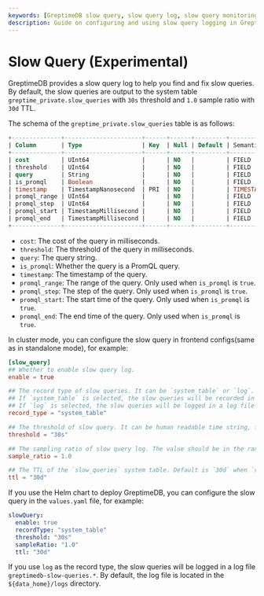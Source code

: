 ```yaml
---
keywords: [GreptimeDB slow query, slow query log, slow query monitoring, slow query configuration]
description: Guide on configuring and using slow query logging in GreptimeDB for monitoring. 
---
```


# Slow Query (Experimental)

GreptimeDB provides a slow query log to help you find and fix slow queries. By default, the slow queries are output to the system table `greptime_private.slow_queries` with `30s` threshold and `1.0` sample ratio with `30d` TTL.

The schema of the `greptime_private.slow_queries` table is as follows:

```sql
+--------------+----------------------+------+------+---------+---------------+
| Column       | Type                 | Key  | Null | Default | Semantic Type |
+--------------+----------------------+------+------+---------+---------------+
| cost         | UInt64               |      | NO   |         | FIELD         |
| threshold    | UInt64               |      | NO   |         | FIELD         |
| query        | String               |      | NO   |         | FIELD         |
| is_promql    | Boolean              |      | NO   |         | FIELD         |
| timestamp    | TimestampNanosecond  | PRI  | NO   |         | TIMESTAMP     |
| promql_range | UInt64               |      | NO   |         | FIELD         |
| promql_step  | UInt64               |      | NO   |         | FIELD         |
| promql_start | TimestampMillisecond |      | NO   |         | FIELD         |
| promql_end   | TimestampMillisecond |      | NO   |         | FIELD         |
+--------------+----------------------+------+------+---------+---------------+
```

- `cost`: The cost of the query in milliseconds.
- `threshold`: The threshold of the query in milliseconds.
- `query`: The query string.
- `is_promql`: Whether the query is a PromQL query.
- `timestamp`: The timestamp of the query.
- `promql_range`: The range of the query. Only used when `is_promql` is `true`.
- `promql_step`: The step of the query. Only used when `is_promql` is `true`.
- `promql_start`: The start time of the query. Only used when `is_promql` is `true`.
- `promql_end`: The end time of the query. Only used when `is_promql` is `true`.

In cluster mode, you can configure the slow query in frontend configs(same as in standalone mode), for example:

```toml
[slow_query]
## Whether to enable slow query log.
enable = true

## The record type of slow queries. It can be `system_table` or `log`.
## If `system_table` is selected, the slow queries will be recorded in a system table `greptime_private.slow_queries`.
## If `log` is selected, the slow queries will be logged in a log file `greptimedb-slow-queries.*`.
record_type = "system_table"

## The threshold of slow query. It can be human readable time string, for example: `10s`, `100ms`, `1s`.
threshold = "30s"

## The sampling ratio of slow query log. The value should be in the range of (0, 1]. For example, `0.1` means 10% of the slow queries will be logged and `1.0` means all slow queries will be logged.
sample_ratio = 1.0

## The TTL of the `slow_queries` system table. Default is `30d` when `record_type` is `system_table`.
ttl = "30d"
```

If you use the Helm chart to deploy GreptimeDB, you can configure the slow query in the `values.yaml` file, for example:

```yaml
slowQuery:
  enable: true
  recordType: "system_table"
  threshold: "30s"
  sampleRatio: "1.0"
  ttl: "30d"
```

If you use `log` as the record type, the slow queries will be logged in a log file `greptimedb-slow-queries.*`. By default, the log file is located in the `${data_home}/logs` directory.
